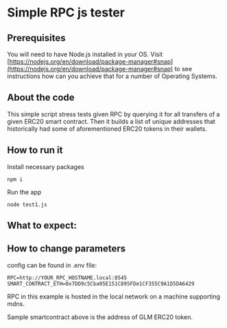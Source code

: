 # Simple RPC js tester

## Prerequisites 

You will need to have Node.js installed in your OS. 
Visit [https://nodejs.org/en/download/package-manager#snap](https://nodejs.org/en/download/package-manager#snap) to see instructions how can you achieve that for a number of Operating Systems.

## About the code
This simple script stress tests given RPC by querying it for all transfers of a given ERC20 smart contract. Then it builds a list of unique addresses that historically had some of aforementioned ERC20 tokens in their wallets.

## How to run it

Install necessary packages
```
npm i
```

Run the app
```
node test1.js
```

## What to expect:


## How to change parameters

config can be found in .env file:
```
RPC=http://YOUR_RPC_HOSTNAME.local:8545
SMART_CONTRACT_ETH=0x7DD9c5Cba05E151C895FDe1CF355C9A1D5DA6429
```

RPC in this example is hosted in the local network on a machine supporting mdns. 

Sample smartcontract above is the address of GLM ERC20 token.
